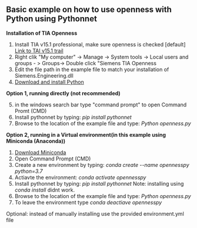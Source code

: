## Basic example on how to use openness with Python using Pythonnet

**Installation of TIA Openness**

 1. Install TIA v15.1 professional, make sure openness is checked [default]
	[Link to TAI v15.1 trail](https://support.industry.siemens.com/cs/ww/en/view/109761045)
 2. Right clik "My computer" -> Manage -> System tools -> Local users and groups - > Groups-> Double click "Siemens TIA Openness
 3. Edit the file path in the example file to match your installation of Siemens.Engineering.dll
 4. [Download and install Python](www.python.org)


**Option 1, running directly (not recommended)**

 5. in the windows search bar type "command prompt" to open Command Promt (CMD)
 6. Install pythonnet by typing: *pip install pythonnet*
 7. Browse to the location of the example file and type: *Python openness.py*


**Option 2, running in a Virtual environment(in this example using Miniconda (Anaconda))**

 1. [Download Miniconda](https://docs.conda.io/en/latest/miniconda.html)
 2. Open Command Prompt (CMD)
 3. Create a new environment by typing: *conda create --name opennesspy python=3.7*
 4. Actiavte the environment: *conda activate opennesspy*
 5. Install pythonnet by typing: *pip install pythonnet*  Note: installing using *conda install* didnt work.
 6. Browse to the location of the example file and type: *Python openness.py*
 7. To leave the environment type *conda deactiave opennesspy*
 
 Optional: instead of manually installing use the provided environment.yml file
 

 
